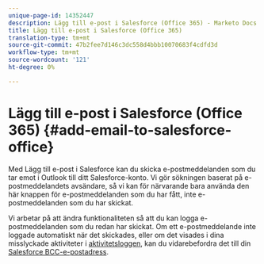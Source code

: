 ```yaml
---
unique-page-id: 14352447
description: Lägg till e-post i Salesforce (Office 365) - Marketo Docs - Produktdokumentation
title: Lägg till e-post i Salesforce (Office 365)
translation-type: tm+mt
source-git-commit: 47b2fee7d146c3dc558d4bbb10070683f4cdfd3d
workflow-type: tm+mt
source-wordcount: '121'
ht-degree: 0%

---
```



# Lägg till e-post i Salesforce (Office 365) {#add-email-to-salesforce-office}

Med Lägg till e-post i Salesforce kan du skicka e-postmeddelanden som du tar emot i Outlook till ditt Salesforce-konto. Vi gör sökningen baserat på e-postmeddelandets avsändare, så vi kan för närvarande bara använda den här knappen för e-postmeddelanden som du har fått, inte e-postmeddelanden som du har skickat.

Vi arbetar på att ändra funktionaliteten så att du kan logga e-postmeddelanden som du redan har skickat. Om ett e-postmeddelande inte loggade automatiskt när det skickades, eller om det visades i dina misslyckade aktiviteter i [aktivitetsloggen](http://docs.marketo.com/pages/assets/external-link.jspa), kan du vidarebefordra det till din [Salesforce BCC-e-postadress](http://docs.marketo.com/x/soLS).
